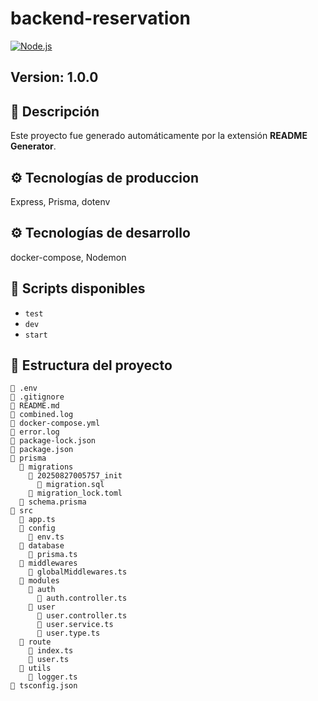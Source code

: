 # backend-reservation

		

[![Node.js](https://img.shields.io/badge/Node.js-339933?style=for-the-badge&logo=node.js&logoColor=white)](https://nodejs.org/)
		
## Version: 1.0.0
		
## 📖 Descripción
Este proyecto fue generado automáticamente por la extensión **README Generator**.

## ⚙️ Tecnologías de produccion
Express, Prisma, dotenv


## ⚙️ Tecnologías de desarrollo
docker-compose, Nodemon

## 📜 Scripts disponibles
- `test`
- `dev`
- `start`

## 📂 Estructura del proyecto
```
📄 .env
📄 .gitignore
📄 README.md
📄 combined.log
📄 docker-compose.yml
📄 error.log
📄 package-lock.json
📄 package.json
📂 prisma
  📂 migrations
    📂 20250827005757_init
      📄 migration.sql
    📄 migration_lock.toml
  📄 schema.prisma
📂 src
  📄 app.ts
  📂 config
    📄 env.ts
  📂 database
    📄 prisma.ts
  📂 middlewares
    📄 globalMiddlewares.ts
  📂 modules
    📂 auth
      📄 auth.controller.ts
    📂 user
      📄 user.controller.ts
      📄 user.service.ts
      📄 user.type.ts
  📂 route
    📄 index.ts
    📄 user.ts
  📂 utils
    📄 logger.ts
📄 tsconfig.json

```
